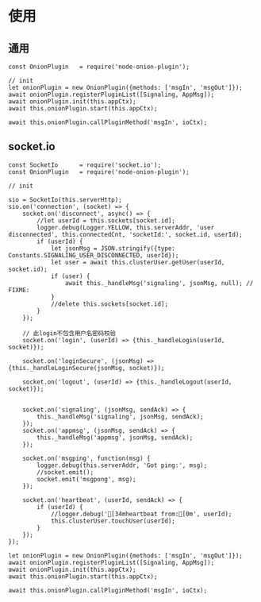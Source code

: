 # 使用

## 通用

    const OnionPlugin   = require('node-onion-plugin');

    // init
    let onionPlugin = new OnionPlugin({methods: ['msgIn', 'msgOut']});
    await onionPlugin.registerPluginList([Signaling, AppMsg]);
    await onionPlugin.init(this.appCtx);
    await this.onionPlugin.start(this.appCtx);

    await this.onionPlugin.callPluginMethod('msgIn', ioCtx);

## socket.io

    const SocketIo      = require('socket.io');
    const OnionPlugin   = require('node-onion-plugin');

    // init

    sio = SocketIo(this.serverHttp);
    sio.on('connection', (socket) => {
        socket.on('disconnect', async() => {
            //let userId = this.sockets[socket.id];
            logger.debug(Logger.YELLOW, this.serverAddr, 'user disconnected', this.connectedCnt, 'socketId:', socket.id, userId);
            if (userId) {
                let jsonMsg = JSON.stringify({type: Constants.SIGNALING_USER_DISCONNECTED, userId});
                let user = await this.clusterUser.getUser(userId, socket.id);
                if (user) {
                    await this._handleMsg('signaling', jsonMsg, null); // FIXME: 
                }
                //delete this.sockets[socket.id];
            }
        });

        // 此login不包含用户名密码校验
        socket.on('login', (userId) => {this._handleLogin(userId, socket)});

        socket.on('loginSecure', (jsonMsg) => {this._handleLoginSecure(jsonMsg, socket)});

        socket.on('logout', (userId) => {this._handleLogout(userId, socket)});


        socket.on('signaling', (jsonMsg, sendAck) => {
            this._handleMsg('signaling', jsonMsg, sendAck);
        });
        socket.on('appmsg', (jsonMsg, sendAck) => {
            this._handleMsg('appmsg', jsonMsg, sendAck);
        });

        socket.on('msgping', function(msg) {
            logger.debug(this.serverAddr, 'Got ping:', msg);
            //socket.emit();
            socket.emit('msgpong', msg);
        });

        socket.on('heartbeat', (userId, sendAck) => {
            if (userId) {
                //logger.debug('[34mheartbeat from:[0m', userId);
                this.clusterUser.touchUser(userId);
            }
        });
    });

    let onionPlugin = new OnionPlugin({methods: ['msgIn', 'msgOut']});
    await onionPlugin.registerPluginList([Signaling, AppMsg]);
    await onionPlugin.init(this.appCtx);
    await this.onionPlugin.start(this.appCtx);

    await this.onionPlugin.callPluginMethod('msgIn', ioCtx);

